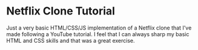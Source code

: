 # Netflix Clone Tutorial

Just a very basic HTML/CSS/JS implementation of a Netflix clone that I've made following a YouTube tutorial. I feel that I can always sharp my basic HTML and CSS skills and that was a great exercise.
